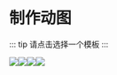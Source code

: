 # 制作动图

::: tip
请点击选择一个模板
:::

[![](~@story/wuleihong.gif)](./wuleihong.md)[![](~@story/moshou.gif)](./moshou.md)[![](~@story/wangjingze.gif)](./wangjingze.md)[![](~@story/tuboshu.gif)](./tuboshu.md)

<style scoped>
.content p > a {
  display: inline-block;
  margin-right: .8em;
  margin-bottom: .32em;
}
.content p > a > img {
  width: 200px; /* fixme */
  height: 123px;
}
</style>
